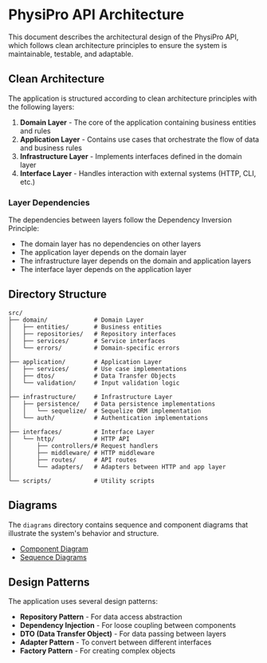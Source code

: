# PhysiPro API Architecture

This document describes the architectural design of the PhysiPro API, which follows clean architecture principles to ensure the system is maintainable, testable, and adaptable.

## Clean Architecture

The application is structured according to clean architecture principles with the following layers:

1. **Domain Layer** - The core of the application containing business entities and rules
2. **Application Layer** - Contains use cases that orchestrate the flow of data and business rules
3. **Infrastructure Layer** - Implements interfaces defined in the domain layer
4. **Interface Layer** - Handles interaction with external systems (HTTP, CLI, etc.)

### Layer Dependencies

The dependencies between layers follow the Dependency Inversion Principle:

- The domain layer has no dependencies on other layers
- The application layer depends on the domain layer
- The infrastructure layer depends on the domain and application layers
- The interface layer depends on the application layer

## Directory Structure

```
src/
├── domain/             # Domain Layer
│   ├── entities/       # Business entities
│   ├── repositories/   # Repository interfaces
│   ├── services/       # Service interfaces
│   └── errors/         # Domain-specific errors
│
├── application/        # Application Layer
│   ├── services/       # Use case implementations
│   ├── dtos/           # Data Transfer Objects
│   └── validation/     # Input validation logic
│
├── infrastructure/     # Infrastructure Layer
│   ├── persistence/    # Data persistence implementations
│   │   └── sequelize/  # Sequelize ORM implementation
│   └── auth/           # Authentication implementations
│
├── interfaces/         # Interface Layer
│   └── http/           # HTTP API
│       ├── controllers/# Request handlers
│       ├── middleware/ # HTTP middleware
│       ├── routes/     # API routes
│       └── adapters/   # Adapters between HTTP and app layer
│
└── scripts/            # Utility scripts
```

## Diagrams

The `diagrams` directory contains sequence and component diagrams that illustrate the system's behavior and structure.

- [Component Diagram](./diagrams/component-diagram.md)
- [Sequence Diagrams](./diagrams/sequence-diagrams.md)

## Design Patterns

The application uses several design patterns:

- **Repository Pattern** - For data access abstraction
- **Dependency Injection** - For loose coupling between components
- **DTO (Data Transfer Object)** - For data passing between layers
- **Adapter Pattern** - To convert between different interfaces
- **Factory Pattern** - For creating complex objects 
